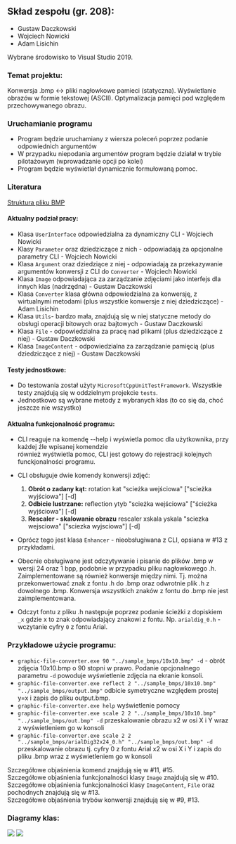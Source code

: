 ## Skład zespołu (gr. 208):
* Gustaw Daczkowski
* Wojciech Nowicki
* Adam Lisichin

Wybrane środowisko to Visual Studio 2019.

### Temat projektu:
Konwersja .bmp <-> pliki nagłowkowe pamieci (statyczna).
Wyświetlanie obrazów w formie tekstowej (ASCII).
Optymalizacja pamięci pod względem przechowywanego obrazu.


### Uruchamianie programu
* Program będzie uruchamiany z wiersza poleceń poprzez podanie odpowiednich argumentów
* W przypadku niepodania argumentów program będzie działał w trybie pilotażowym (wprowadzanie opcji po kolei)
* Program będzie wyświetlał dynamicznie formułowaną pomoc.


### Literatura

 [Struktura pliku BMP](http://www.ue.eti.pg.gda.pl/fpgalab/zadania.spartan3/zad_vga_struktura_pliku_bmp_en.html)


#### Aktualny podział pracy:
* Klasa `UserInterface` odpowiedzialna za dynamiczny CLI - Wojciech Nowicki
* Klasy `Parameter` oraz dziedziczące z nich - odpowiadają za opcjonalne parametry CLI - Wojciech Nowicki
* Klasa `Argument` oraz dziedziące z niej - odpowiadają za przekazywanie argumentów konwersji z CLI do `Converter` - Wojciech Nowicki
* Klasa `Image` odpowiadająca za zarządzanie zdjęciami jako interfejs dla innych klas (nadrzędna) - Gustaw Daczkowski
* Klasa `Converter` klasa główna odpowiedzialna za konwersję, z wirtualnymi metodami (plus wszystkie konwersje z niej dziedziczące) - Adam Lisichin
* Klasa `Utils`- bardzo mała, znajdują się w niej statyczne metody do obsługi operacji bitowych oraz bajtowych - Gustaw Daczkowski
* Klasa `File` - odpowiedzialna za pracę nad plikami (plus dziedziczące z niej) - Gustaw Daczkowski
* Klasa `ImageContent` - odpowiedzialna za zarządzanie pamięcią (plus dziedziczące z niej) - Gustaw Daczkowski


#### Testy jednostkowe:
* Do testowania został użyty `MicrosoftCppUnitTestFramework`. Wszystkie testy znajdują się w oddzielnym projekcie `tests`.
* Jednostkowo są wybrane metody z wybranych klas (to co się da, choć jeszcze nie wszystko)

#### Aktualna funkcjonalność programu:
* CLI reaguje na komendę --help i wyświetla pomoc dla użytkownika, przy każdej źle wpisanej komendzie  
również wyśtwietla pomoc, CLI jest gotowy do rejestracji kolejnych funckjonalności programu.
* CLI obsługuje dwie komendy konwersji zdjęć:
    1. **Obrót o zadany kąt:** rotation kat "scieżka wejściowa" ["scieżka wyjściowa"] [-d]
    2. **Odbicie lustrzane:**  reflection ytyb "scieżka wejściowa" ["ścieżka wyjściowa"] [-d]
    3. **Rescaler - skalowanie obrazu** rescaler xskala yskala "sciezka wejsciowa" ["sciezka wyjsciowa"] [-d] 
* Oprócz tego jest klasa `Enhancer` - nieobsługiwana z CLI, opsiana w #13 z przykładami.
    

* Obecnie obsługiwane jest odczytywanie i pisanie do plików .bmp w wersji 24 oraz 1 bpp, podobnie w przypadku pliku nagłowkowego .h. Zaimplementowane są również konwersje między nimi.
Tj. można przekonwertować znak z fontu .h do .bmp oraz odwrotnie plik .h z dowolnego .bmp. Konwersja wszystkich znaków z fontu do .bmp nie jest zaimplementowana.
* Odczyt fontu z pliku .h następuje poprzez podanie ścieżki z dopiskiem `_x` gdzie x to znak odpowiadający znakowi z fontu. Np. `arialdig_0.h` - wczytanie cyfry `0` z fontu Arial.


### Przykładowe użycie programu:
* `graphic-file-converter.exe 90 "../sample_bmps/10x10.bmp" -d` - obrót zdjęcia 10x10.bmp o 90 stopni w prawo.
Podanie opcjonalnego parametru `-d` powoduje wyświetlenie zdjęcia na ekranie konsoli.
* `graphic-file-converter.exe reflect 2 "../sample_bmps/10x10.bmp" "../sample_bmps/output.bmp"` odbicie symetryczne względem prostej y=x i zapis do pliku output.bmp.
* `graphic-file-converter.exe help` wyświetlenie pomocy
* `graphic-file-converter.exe scale 2 2 "../sample_bmps/10x10.bmp" "../sample_bmps/out.bmp" -d` przeskalowanie obrazu x2 w osi X i Y wraz z wyświetleniem go w konsoli
* `graphic-file-converter.exe scale 2 2 "../sample_bmps/arialDig32x24_0.h" "../sample_bmps/out.bmp" -d` przeskalowanie obrazu tj. cyfry 0 z fontu Arial x2 w osi X i Y i zapis do pliku .bmp wraz z wyświetleniem go
w konsoli

Szczegółowe objaśnienia komend znajdują się w #11, #15.  
Szczegółowe objaśnienia funkcjonalności klasy `Image` znajdują się w #10.
Szczegółowe objaśnienia funkcjonalności klasy `ImageContent`, `File` oraz pochodnych znajdują się w #13.  
Szczegółowe objaśnienia trybów konwersji znajdują się w #9, #13.


### Diagramy klas:
![](https://gitlab-stud.elka.pw.edu.pl/proi.20l/graphic-file-converter/-/blob/master/class_diagrams/ClassDiagramAdam.png)
![](https://gitlab-stud.elka.pw.edu.pl/proi.20l/graphic-file-converter/-/blob/master/class_diagrams/class_diag_wojtek.png)


